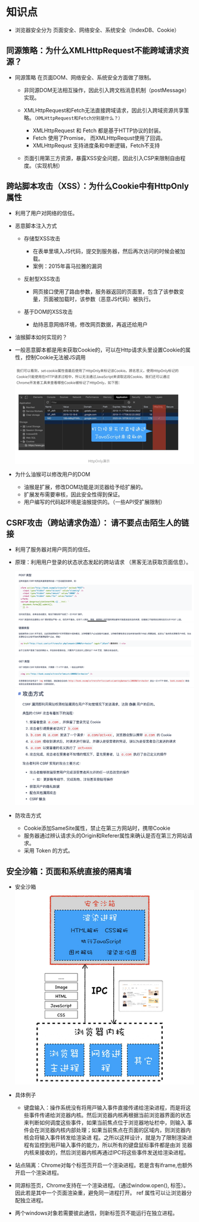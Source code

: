 # 知识点
  * 浏览器安全分为  页面安全、网络安全、系统安全（IndexDB、Cookie）

## 同源策略：为什么XMLHttpRequest不能跨域请求资源？

  * 同源策略 在页面DOM、网络安全、系统安全方面做了限制。
    * 非同源DOM无法相互操作，因此引入跨文档消息机制（postMessage）实现。
    * XMLHttpRequest和Fetch无法直接跨域请求，因此引入跨域资源共享策略。`（XMLHttpRequest和Fetch分别是什么？）`

      * XMLHttpRequest 和 Fetch 都是基于HTTP协议的封装。
      * Fetch 使用了Promise， 而XMLHttpRequst使用了回调。
      * XMLHttpRequst 支持进度条和中断逻辑，Fetch不支持

    * 页面引用第三方资源，暴露XSS安全问题，因此引入CSP来限制自由程度。（实现机制）

## 跨站脚本攻击（XSS）：为什么Cookie中有HttpOnly属性
  * 利用了用户对网络的信任。

  * 恶意脚本注入方式
    * 存储型XSS攻击
      * 在表单里填入JS代码，提交到服务器，然后再次访问的时候会被加载。
      * 案例：2015年喜马拉雅的漏洞

    * 反射型XSS攻击
      * 网页接口使用了路由参数，服务器返回的页面里，包含了该参数变量，页面被加载时，该参数（恶意JS代码）被执行。

    * 基于DOM的XSS攻击
      * 劫持恶意网络环境，修改网页数据，再返还给用户

  * 油猴脚本如何实现的？

  * 一般恶意脚本都是用来获取Cookie的，可以在Http请求头里设置Cookie的属性，控制Cookie无法被JS调用

    ![Image text](./images/WX20210423-150150@2x.png)

  * 为什么油猴可以修改用户的DOM
    * 油猴是扩展，修改DOM功能是浏览器给予给扩展的。
    * 扩展发布需要审核，因此安全性得到保证。
    * 用户编写的代码起环境是油猴提供的。（一些API受扩展限制）

## CSRF攻击（跨站请求伪造）： 请不要点击陌生人的链接
  * 利用了服务器对用户网页的信任。
  * 原理：利用用户登录的状态状态发起的跨站请求 （黑客无法获取页面信息）。
  
    ![Image text](./images/WX20210423-165033.png)
    ![Image text](./images/WX20210423-164912.png)
    ![Image text](./images/WX20210423-164746.png)
    ![Image text](./images/WX20210423-164725.png)

  * 防攻击方式
    * Cookie添加SameSite属性，禁止在第三方网站时，携带Cookie
    * 服务器通过辨认请求头的Origin和Referer属性来确认是否在第三方网站请求。
    * 采用 Token 的方式。

## 安全沙箱：页面和系统直接的隔离墙

  * 安全沙箱
    ![Image text](./images/WX20210423-181042@2x.png)

  * 具体例子
    * 键盘输入：操作系统没有将⽤⼾输⼊事件直接传递给渲染进程，⽽是将这些事件传递给浏览器内核。然后浏览器内核再根据当前浏览器界⾯的状态来判断如何调度这些事件，如果当前焦点位于浏览器地址栏中，则输⼊ 事件会在浏览器内核内部处理；如果当前焦点在⻚⾯的区域内，则浏览器内核会将输⼊事件转发给渲染进 程。之所以这样设计，就是为了限制渲染进程有监控到⽤⼾输⼊事件的能⼒，所以所有的键盘⿏标事件都是由浏 览器内核来接收的，然后浏览器内核再通过IPC将这些事件发送给渲染进程。
  
  * 站点隔离：Chrome对每个标签页开启一个渲染进程。若是含有iframe,也额外开启一个渲染进程。
  * 同源标签页，Chrome支持在一个渲染进程。（通过window.open(), <a> 标签）。因此若是其中一个页面渲染重，避免同一进程打开。 <a rel="noopener noreferrer"> ref 属性可以让浏览器分配独立进程。
  * 两个windows对象若需要彼此通信，则新标签页不能运行在独立进程。